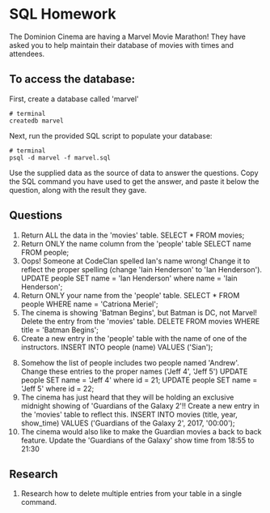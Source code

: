 # SQL Homework

The Dominion Cinema are having a Marvel Movie Marathon! They have asked you to help maintain their database of movies with times and attendees.

## To access the database:

First, create a database called 'marvel'

```
# terminal
createdb marvel
```

Next, run the provided SQL script to populate your database:

```
# terminal
psql -d marvel -f marvel.sql
```

Use the supplied data as the source of data to answer the questions.  Copy the SQL command you have used to get the answer, and paste it below the question, along with the result they gave.

## Questions

1. Return ALL the data in the 'movies' table.
SELECT * FROM movies;
2. Return ONLY the name column from the 'people' table
SELECT name FROM people;
3. Oops! Someone at CodeClan spelled Ian's name wrong! Change it to reflect the proper spelling (change 'Iain Henderson' to 'Ian Henderson').
UPDATE people SET name = 'Ian Henderson' where name = 'Iain Henderson';
4. Return ONLY your name from the 'people' table.
SELECT * FROM people WHERE name = 'Catriona  Meriel';
5. The cinema is showing 'Batman Begins', but Batman is DC, not Marvel! Delete the entry from the 'movies' table.
DELETE FROM movies WHERE title = 'Batman Begins';
6. Create a new entry in the 'people' table with the name of one of the instructors.
INSERT INTO people (name) VALUES ('Sian');
<!-- 7. Craig Morton, has decided to hijack our movie evening, Remove him from the table of people. -->
8. Somehow the list of people includes two people named 'Andrew'. Change these entries to the proper names ('Jeff 4', 'Jeff 5')
UPDATE people SET name = 'Jeff 4' where id = 21;
UPDATE people SET name = 'Jeff 5' where id = 22;
9. The cinema has just heard that they will be holding an exclusive midnight showing of 'Guardians of the Galaxy 2'!! Create a new entry in the 'movies' table to reflect this.
INSERT INTO movies (title, year, show_time) VALUES ('Guardians of the Galaxy 2', 2017, '00:00');
10. The cinema would also like to make the Guardian movies a back to back feature. Update the 'Guardians of the Galaxy' show time from 18:55 to 21:30

## Research

1. Research how to delete multiple entries from your table in a single command.
